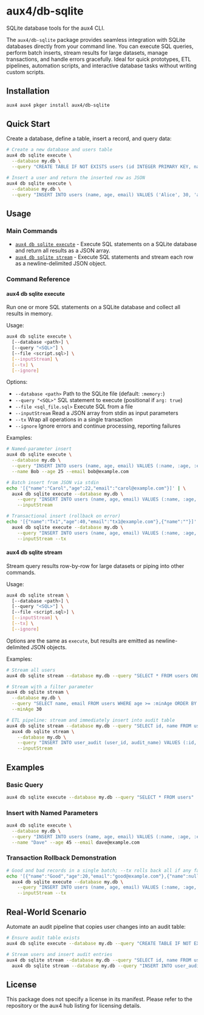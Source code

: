 # aux4/db-sqlite

SQLite database tools for the aux4 CLI.

The `aux4/db-sqlite` package provides seamless integration with SQLite databases directly from your command line. You can execute SQL queries, perform batch inserts, stream results for large datasets, manage transactions, and handle errors gracefully. Ideal for quick prototypes, ETL pipelines, automation scripts, and interactive database tasks without writing custom scripts.

## Installation

```bash
aux4 aux4 pkger install aux4/db-sqlite
```

## Quick Start

Create a database, define a table, insert a record, and query data:

```bash
# Create a new database and users table
aux4 db sqlite execute \
  --database my.db \
  --query "CREATE TABLE IF NOT EXISTS users (id INTEGER PRIMARY KEY, name TEXT, age INTEGER, email TEXT)"

# Insert a user and return the inserted row as JSON
aux4 db sqlite execute \
  --database my.db \
  --query "INSERT INTO users (name, age, email) VALUES ('Alice', 30, 'alice@example.com') returning *"
```

## Usage

### Main Commands

- [`aux4 db sqlite execute`](./commands/db/sqlite/execute) - Execute SQL statements on a SQLite database and return all results as a JSON array.
- [`aux4 db sqlite stream`](./commands/db/sqlite/stream) - Execute SQL statements and stream each row as a newline-delimited JSON object.

### Command Reference

#### aux4 db sqlite execute

Run one or more SQL statements on a SQLite database and collect all results in memory.

Usage:
```bash
aux4 db sqlite execute \
  [--database <path>] \
  [--query "<SQL>"] \
  [--file <script.sql>] \
  [--inputStream] \
  [--tx] \
  [--ignore]
```

Options:

- `--database <path>`     Path to the SQLite file (default: `:memory:`)
- `--query "<SQL>"`      SQL statement to execute (positional if `arg: true`)
- `--file <sql_file.sql>` Execute SQL from a file
- `--inputStream`         Read a JSON array from stdin as input parameters
- `--tx`                  Wrap all operations in a single transaction
- `--ignore`              Ignore errors and continue processing, reporting failures

Examples:

```bash
# Named-parameter insert
aux4 db sqlite execute \
  --database my.db \
  --query "INSERT INTO users (name, age, email) VALUES (:name, :age, :email) returning *" \
  --name Bob --age 25 --email bob@example.com

# Batch insert from JSON via stdin
echo '[{"name":"Carol","age":22,"email":"carol@example.com"}]' | \
  aux4 db sqlite execute --database my.db \
    --query "INSERT INTO users (name, age, email) VALUES (:name, :age, :email) returning *" \
    --inputStream

# Transactional insert (rollback on error)
echo '[{"name":"Tx1","age":40,"email":"tx1@example.com"},{"name":""}]' | \
  aux4 db sqlite execute --database my.db \
    --query "INSERT INTO users (name, age, email) VALUES (:name, :age, :email) returning *" \
    --inputStream --tx
```

#### aux4 db sqlite stream

Stream query results row-by-row for large datasets or piping into other commands.

Usage:
```bash
aux4 db sqlite stream \
  [--database <path>] \
  [--query "<SQL>"] \
  [--file <script.sql>] \
  [--inputStream] \
  [--tx] \
  [--ignore]
```

Options are the same as `execute`, but results are emitted as newline-delimited JSON objects.

Examples:

```bash
# Stream all users
aux4 db sqlite stream --database my.db --query "SELECT * FROM users ORDER BY id"

# Stream with a filter parameter
aux4 db sqlite stream \
  --database my.db \
  --query "SELECT name, email FROM users WHERE age >= :minAge ORDER BY name" \
  --minAge 30

# ETL pipeline: stream and immediately insert into audit table
aux4 db sqlite stream --database my.db --query "SELECT id, name FROM users" | \
  aux4 db sqlite stream \
    --database my.db \
    --query "INSERT INTO user_audit (user_id, audit_name) VALUES (:id, :name) returning audit_id" \
    --inputStream
```

## Examples

### Basic Query

```bash
aux4 db sqlite execute --database my.db --query "SELECT * FROM users"
```

### Insert with Named Parameters

```bash
aux4 db sqlite execute \
  --database my.db \
  --query "INSERT INTO users (name, age, email) VALUES (:name, :age, :email) returning *" \
  --name "Dave" --age 45 --email dave@example.com
```

### Transaction Rollback Demonstration

```bash
# Good and bad records in a single batch; --tx rolls back all if any fail
echo '[{"name":"Good","age":20,"email":"good@example.com"},{"name":null}]' | \
  aux4 db sqlite execute --database my.db \
    --query "INSERT INTO users (name, age, email) VALUES (:name, :age, :email) returning *" \
    --inputStream --tx
```

## Real-World Scenario

Automate an audit pipeline that copies user changes into an audit table:

```bash
# Ensure audit table exists
aux4 db sqlite execute --database my.db --query "CREATE TABLE IF NOT EXISTS user_audit (audit_id INTEGER PRIMARY KEY, user_id INTEGER, audit_name TEXT, timestamp TEXT DEFAULT CURRENT_TIMESTAMP)"

# Stream users and insert audit entries
aux4 db sqlite stream --database my.db --query "SELECT id, name FROM users WHERE age >= 18" | \
  aux4 db sqlite stream --database my.db --query "INSERT INTO user_audit (user_id, audit_name) VALUES (:id, :name) returning audit_id" --inputStream
```

## License

This package does not specify a license in its manifest. Please refer to the repository or the aux4 hub listing for licensing details.
